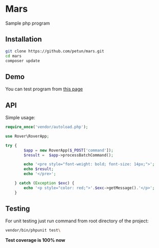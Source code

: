 # Mars
Sample php program

## Installation
```sh
git clone https://github.com/petun/mars.git
cd mars
composer update
```


## Demo
You can test program from [this page](http://dv.petun.ru/mars/)

## API
Simple usage:
```php
require_once('vendor/autoload.php');

use Rover\RoverApp;

try {
		$app = new RoverApp($_POST['command']);
		$result =  $app->processBatchCommand();

		echo '<pre style="font-weight: bold; font-size: 14px;">';
		echo $result;
		echo '</pre>';

	} catch (Exception $exc) {
		echo '<p style="color: red;">'.$exc->getMessage().'</p>';
	}
```


## Testing
For unit testing just run command from root directory of the project:
```sh
vendor/bin/phpunit test\
```

**Test coverage is 100% now**